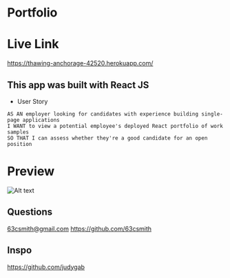 # Portfolio

# Live Link

https://thawing-anchorage-42520.herokuapp.com/

## This app was built with React JS

- User Story

```
AS AN employer looking for candidates with experience building single-page applications
I WANT to view a potential employee's deployed React portfolio of work samples
SO THAT I can assess whether they're a good candidate for an open position

```

# Preview

![Alt text](/src/assets/img/demo.gif)

## Questions

63csmith@gmail.com
https://github.com/63csmith

## Inspo

https://github.com/judygab
